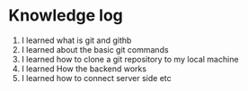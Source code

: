 # Knowledge log 

1. I learned what is git and githb
2. I learned about the basic git commands
3. I learned how to clone a git repository to my local machine
4. I learned How the backend works 
5. I learned how to connect server side etc
